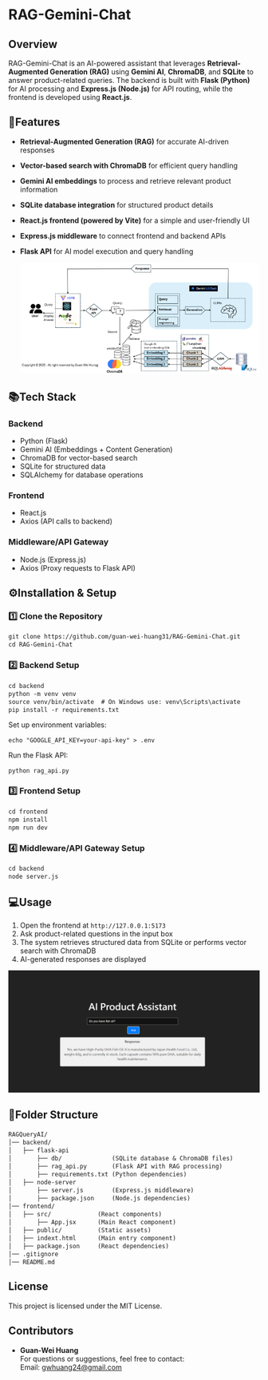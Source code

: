 # RAG-Gemini-Chat

## Overview

RAG-Gemini-Chat is an AI-powered assistant that leverages **Retrieval-Augmented Generation (RAG)** using **Gemini AI**, **ChromaDB**, and **SQLite** to answer product-related queries. The backend is built with **Flask (Python)** for AI processing and **Express.js (Node.js)** for API routing, while the frontend is developed using **React.js**.

## 🚀Features

- **Retrieval-Augmented Generation (RAG)** for accurate AI-driven responses
- **Vector-based search with ChromaDB** for efficient query handling
- **Gemini AI embeddings** to process and retrieve relevant product information
- **SQLite database integration** for structured product details
- **React.js frontend (powered by Vite)** for a simple and user-friendly UI
- **Express.js middleware** to connect frontend and backend APIs
- **Flask API** for AI model execution and query handling

  <img src="figure/AdvanceRAG1.png" alt="Advance RAG flow" width="800" height="auto"/>

## 📚Tech Stack

### **Backend**

- Python (Flask)
- Gemini AI (Embeddings + Content Generation)
- ChromaDB for vector-based search
- SQLite for structured data
- SQLAlchemy for database operations

### **Frontend**

- React.js
- Axios (API calls to backend)

### **Middleware/API Gateway**

- Node.js (Express.js)
- Axios (Proxy requests to Flask API)

## ⚙️Installation & Setup

### **1️⃣ Clone the Repository**

```
git clone https://github.com/guan-wei-huang31/RAG-Gemini-Chat.git
cd RAG-Gemini-Chat
```

### **2️⃣ Backend Setup**

```
cd backend
python -m venv venv
source venv/bin/activate  # On Windows use: venv\Scripts\activate
pip install -r requirements.txt
```

Set up environment variables:

```
echo "GOOGLE_API_KEY=your-api-key" > .env
```


Run the Flask API:

```
python rag_api.py
```


### **3️⃣ Frontend Setup**

```
cd frontend
npm install
npm run dev
```


### **4️⃣ Middleware/API Gateway Setup**

```
cd backend
node server.js
```


## 💻Usage

1. Open the frontend at `http://127.0.0.1:5173`
2. Ask product-related questions in the input box
3. The system retrieves structured data from SQLite or performs vector search with ChromaDB
4. AI-generated responses are displayed  

<img src="figure/demo.png" alt="demo screenshot" width="800" height="auto"/>

## 📂Folder Structure

```
RAGQueryAI/
│── backend/
│   ├── flask-api
│       ├── db/              (SQLite database & ChromaDB files)
│       ├── rag_api.py       (Flask API with RAG processing)
│       ├── requirements.txt (Python dependencies)
│   ├── node-server
│       ├── server.js        (Express.js middleware)
│       ├── package.json     (Node.js dependencies)
│── frontend/
│   ├── src/             (React components)
│       ├── App.jsx      (Main React component)
│   ├── public/          (Static assets)
│   ├── indext.html      (Main entry component)
│   ├── package.json     (React dependencies)
│── .gitignore
│── README.md
```

## License

This project is licensed under the MIT License.

## Contributors

- **Guan-Wei Huang**  
For questions or suggestions, feel free to contact:  
Email: gwhuang24@gmail.com
